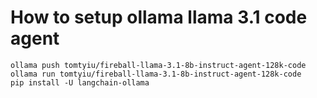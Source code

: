 # How to setup ollama llama 3.1 code agent


```shell
ollama push tomtyiu/fireball-llama-3.1-8b-instruct-agent-128k-code
ollama run tomtyiu/fireball-llama-3.1-8b-instruct-agent-128k-code
pip install -U langchain-ollama
```

